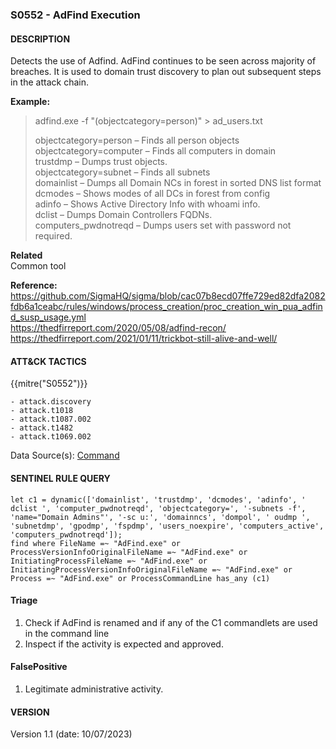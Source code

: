 ### S0552 - AdFind Execution

####  DESCRIPTION  
Detects the use of Adfind. AdFind continues to be seen across majority of breaches. It is used to domain trust discovery to plan out subsequent steps in the attack chain.   

**Example:**  
> adfind.exe -f "(objectcategory=person)" > ad_users.txt      
> 
> objectcategory=person – Finds all person objects  
> objectcategory=computer – Finds all computers in domain  
> trustdmp – Dumps trust objects.  
> objectcategory=subnet – Finds all subnets  
> domainlist – Dumps all Domain NCs in forest in sorted DNS list format  
> dcmodes – Shows modes of all DCs in forest from config  
> adinfo – Shows Active Directory Info with whoami info.  
> dclist – Dumps Domain Controllers FQDNs.  
> computers_pwdnotreqd – Dumps users set with password not required.

**Related**  
Common tool           


**Reference:**  
https://github.com/SigmaHQ/sigma/blob/cac07b8ecd07ffe729ed82dfa2082fdb6a1ceabc/rules/windows/process_creation/proc_creation_win_pua_adfind_susp_usage.yml  
https://thedfirreport.com/2020/05/08/adfind-recon/   
https://thedfirreport.com/2021/01/11/trickbot-still-alive-and-well/   


####  ATT&CK TACTICS  
{{mitre("S0552")}}  

	- attack.discovery
    - attack.t1018
    - attack.t1087.002
    - attack.t1482
    - attack.t1069.002    

Data Source(s): [Command](https://attack.mitre.org/datasources/DS0017/)   


#### SENTINEL RULE QUERY   

~~~
let c1 = dynamic(['domainlist', 'trustdmp', 'dcmodes', 'adinfo', ' dclist ', 'computer_pwdnotreqd', 'objectcategory=', '-subnets -f', 'name="Domain Admins"', '-sc u:', 'domainncs', 'dompol', ' oudmp ', 'subnetdmp', 'gpodmp', 'fspdmp', 'users_noexpire', 'computers_active', 'computers_pwdnotreqd']);  
find where FileName =~ "AdFind.exe" or ProcessVersionInfoOriginalFileName =~ "AdFind.exe" or  InitiatingProcessFileName =~ "AdFind.exe" or InitiatingProcessVersionInfoOriginalFileName =~ "AdFind.exe" or Process =~ "AdFind.exe" or ProcessCommandLine has_any (c1)     
~~~


#### Triage  

1. Check if AdFind is renamed and if any of the C1 commandlets are used in the command line   
2. Inspect if the activity is expected and approved.   


#### FalsePositive  

1. Legitimate administrative activity.


#### VERSION  
Version 1.1 (date: 10/07/2023)